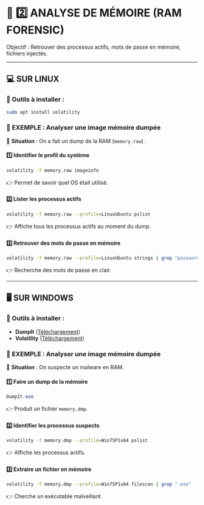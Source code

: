 # 🧠 **2️⃣ ANALYSE DE MÉMOIRE (RAM FORENSIC)**
Objectif : Retrouver des processus actifs, mots de passe en mémoire, fichiers injectés.

---

## **💻 SUR LINUX**
### **📌 Outils à installer :**
```bash
sudo apt install volatility
```

### **📂 EXEMPLE : Analyser une image mémoire dumpée**
📌 **Situation** : On a fait un dump de la RAM (`memory.raw`).

#### **1️⃣ Identifier le profil du système**
```bash
volatility -f memory.raw imageinfo
```
👉 Permet de savoir quel OS était utilisé.

#### **2️⃣ Lister les processus actifs**
```bash
volatility -f memory.raw --profile=LinuxUbuntu pslist
```
👉 Affiche tous les processus actifs au moment du dump.

#### **3️⃣ Retrouver des mots de passe en mémoire**
```bash
volatility -f memory.raw --profile=LinuxUbuntu strings | grep "password"
```
👉 Recherche des mots de passe en clair.

---

## **🖥️ SUR WINDOWS**
### **📌 Outils à installer :**
- **DumpIt** ([Téléchargement](https://download.magnetforensics.com))
- **Volatility** ([Téléchargement](https://github.com/volatilityfoundation/volatility))

### **📂 EXEMPLE : Analyser une image mémoire dumpée**
📌 **Situation** : On suspecte un malware en RAM.

#### **1️⃣ Faire un dump de la mémoire**
```powershell
DumpIt.exe
```
👉 Produit un fichier `memory.dmp`.

#### **2️⃣ Identifier les processus suspects**
```bash
volatility -f memory.dmp --profile=Win7SP1x64 pslist
```
👉 Affiche les processus actifs.

#### **3️⃣ Extraire un fichier en mémoire**
```bash
volatility -f memory.dmp --profile=Win7SP1x64 filescan | grep ".exe"
```
👉 Cherche un exécutable malveillant.
